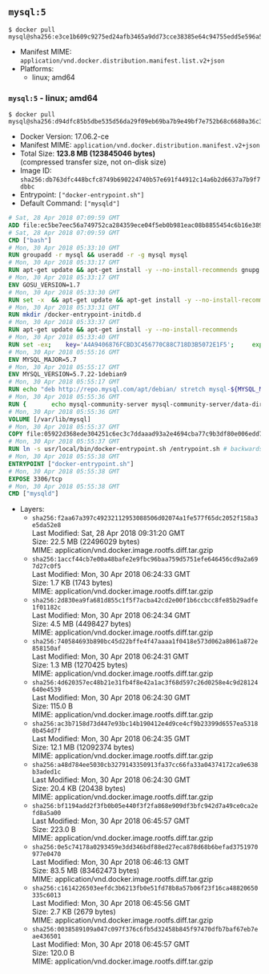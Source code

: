 ## `mysql:5`

```console
$ docker pull mysql@sha256:e3ce1b609c9275ed24afb3465a9dd73cce38385e64c94755edd5e596a5c1bc8c
```

-	Manifest MIME: `application/vnd.docker.distribution.manifest.list.v2+json`
-	Platforms:
	-	linux; amd64

### `mysql:5` - linux; amd64

```console
$ docker pull mysql@sha256:d94dfc85b5dbe535d56da29f09eb69ba7b9e49bf7e752b68c6680a36c3bca5f8
```

-	Docker Version: 17.06.2-ce
-	Manifest MIME: `application/vnd.docker.distribution.manifest.v2+json`
-	Total Size: **123.8 MB (123845046 bytes)**  
	(compressed transfer size, not on-disk size)
-	Image ID: `sha256:db763dfc448bcfc8749b690224740b57e691f44912c14a6b2d6637a7b9f7dbbc`
-	Entrypoint: `["docker-entrypoint.sh"]`
-	Default Command: `["mysqld"]`

```dockerfile
# Sat, 28 Apr 2018 07:09:59 GMT
ADD file:ec5be7eec56a749752ca284359ece04f5eb0b981eac08b8855454c6b16e3893c in / 
# Sat, 28 Apr 2018 07:09:59 GMT
CMD ["bash"]
# Mon, 30 Apr 2018 05:33:10 GMT
RUN groupadd -r mysql && useradd -r -g mysql mysql
# Mon, 30 Apr 2018 05:33:17 GMT
RUN apt-get update && apt-get install -y --no-install-recommends gnupg dirmngr && rm -rf /var/lib/apt/lists/*
# Mon, 30 Apr 2018 05:33:17 GMT
ENV GOSU_VERSION=1.7
# Mon, 30 Apr 2018 05:33:30 GMT
RUN set -x 	&& apt-get update && apt-get install -y --no-install-recommends ca-certificates wget && rm -rf /var/lib/apt/lists/* 	&& wget -O /usr/local/bin/gosu "https://github.com/tianon/gosu/releases/download/$GOSU_VERSION/gosu-$(dpkg --print-architecture)" 	&& wget -O /usr/local/bin/gosu.asc "https://github.com/tianon/gosu/releases/download/$GOSU_VERSION/gosu-$(dpkg --print-architecture).asc" 	&& export GNUPGHOME="$(mktemp -d)" 	&& gpg --keyserver ha.pool.sks-keyservers.net --recv-keys B42F6819007F00F88E364FD4036A9C25BF357DD4 	&& gpg --batch --verify /usr/local/bin/gosu.asc /usr/local/bin/gosu 	&& rm -rf "$GNUPGHOME" /usr/local/bin/gosu.asc 	&& chmod +x /usr/local/bin/gosu 	&& gosu nobody true 	&& apt-get purge -y --auto-remove ca-certificates wget
# Mon, 30 Apr 2018 05:33:31 GMT
RUN mkdir /docker-entrypoint-initdb.d
# Mon, 30 Apr 2018 05:33:37 GMT
RUN apt-get update && apt-get install -y --no-install-recommends 		pwgen 		openssl 		perl 	&& rm -rf /var/lib/apt/lists/*
# Mon, 30 Apr 2018 05:33:40 GMT
RUN set -ex; 	key='A4A9406876FCBD3C456770C88C718D3B5072E1F5'; 	export GNUPGHOME="$(mktemp -d)"; 	gpg --keyserver ha.pool.sks-keyservers.net --recv-keys "$key"; 	gpg --export "$key" > /etc/apt/trusted.gpg.d/mysql.gpg; 	rm -rf "$GNUPGHOME"; 	apt-key list > /dev/null
# Mon, 30 Apr 2018 05:55:16 GMT
ENV MYSQL_MAJOR=5.7
# Mon, 30 Apr 2018 05:55:17 GMT
ENV MYSQL_VERSION=5.7.22-1debian9
# Mon, 30 Apr 2018 05:55:17 GMT
RUN echo "deb http://repo.mysql.com/apt/debian/ stretch mysql-${MYSQL_MAJOR}" > /etc/apt/sources.list.d/mysql.list
# Mon, 30 Apr 2018 05:55:36 GMT
RUN { 		echo mysql-community-server mysql-community-server/data-dir select ''; 		echo mysql-community-server mysql-community-server/root-pass password ''; 		echo mysql-community-server mysql-community-server/re-root-pass password ''; 		echo mysql-community-server mysql-community-server/remove-test-db select false; 	} | debconf-set-selections 	&& apt-get update && apt-get install -y mysql-server="${MYSQL_VERSION}" && rm -rf /var/lib/apt/lists/* 	&& rm -rf /var/lib/mysql && mkdir -p /var/lib/mysql /var/run/mysqld 	&& chown -R mysql:mysql /var/lib/mysql /var/run/mysqld 	&& chmod 777 /var/run/mysqld 	&& find /etc/mysql/ -name '*.cnf' -print0 		| xargs -0 grep -lZE '^(bind-address|log)' 		| xargs -rt -0 sed -Ei 's/^(bind-address|log)/#&/' 	&& echo '[mysqld]\nskip-host-cache\nskip-name-resolve' > /etc/mysql/conf.d/docker.cnf
# Mon, 30 Apr 2018 05:55:36 GMT
VOLUME [/var/lib/mysql]
# Mon, 30 Apr 2018 05:55:37 GMT
COPY file:05922d368ede304251c6ec3c7ddaaad93a2e4694cba77c9b3df80e006edd7b0e in /usr/local/bin/ 
# Mon, 30 Apr 2018 05:55:37 GMT
RUN ln -s usr/local/bin/docker-entrypoint.sh /entrypoint.sh # backwards compat
# Mon, 30 Apr 2018 05:55:38 GMT
ENTRYPOINT ["docker-entrypoint.sh"]
# Mon, 30 Apr 2018 05:55:38 GMT
EXPOSE 3306/tcp
# Mon, 30 Apr 2018 05:55:38 GMT
CMD ["mysqld"]
```

-	Layers:
	-	`sha256:f2aa67a397c49232112953088506d02074a1fe577f65dc2052f158a3e5da52e8`  
		Last Modified: Sat, 28 Apr 2018 09:31:20 GMT  
		Size: 22.5 MB (22496029 bytes)  
		MIME: application/vnd.docker.image.rootfs.diff.tar.gzip
	-	`sha256:1accf44cb7e00a48bafe2e9fbc96baa759d5751efe646456cd9a2a697d27c0f5`  
		Last Modified: Mon, 30 Apr 2018 06:24:33 GMT  
		Size: 1.7 KB (1743 bytes)  
		MIME: application/vnd.docker.image.rootfs.diff.tar.gzip
	-	`sha256:2d830ea9fa681d855c1f5f7acba42cd2e00f1b6ccbcc8fe85b29adfe1f01182c`  
		Last Modified: Mon, 30 Apr 2018 06:24:34 GMT  
		Size: 4.5 MB (4498427 bytes)  
		MIME: application/vnd.docker.image.rootfs.diff.tar.gzip
	-	`sha256:740584693b890bc45d22bffe4f47aaaa1f0418e573d062a8061a872e858150af`  
		Last Modified: Mon, 30 Apr 2018 06:24:31 GMT  
		Size: 1.3 MB (1270425 bytes)  
		MIME: application/vnd.docker.image.rootfs.diff.tar.gzip
	-	`sha256:4d620357ec48b21e31fb4f8e42a1ac3f68d597c26d0258e4c9d28124640e4539`  
		Last Modified: Mon, 30 Apr 2018 06:24:30 GMT  
		Size: 115.0 B  
		MIME: application/vnd.docker.image.rootfs.diff.tar.gzip
	-	`sha256:ac3b7158d73d447e93bc14b190412e4d9ce4cf9b23399d6557ea53180b454d7f`  
		Last Modified: Mon, 30 Apr 2018 06:24:35 GMT  
		Size: 12.1 MB (12092374 bytes)  
		MIME: application/vnd.docker.image.rootfs.diff.tar.gzip
	-	`sha256:a48d784ee5030cb3279143350913fa37cc66fa33a04374172ca9e638b3aded1c`  
		Last Modified: Mon, 30 Apr 2018 06:24:30 GMT  
		Size: 20.4 KB (20438 bytes)  
		MIME: application/vnd.docker.image.rootfs.diff.tar.gzip
	-	`sha256:bf1194add2f3fb0b05e440f3f2fa868e909df3bfc942d7a49ce0ca2efd8a5a00`  
		Last Modified: Mon, 30 Apr 2018 06:45:57 GMT  
		Size: 223.0 B  
		MIME: application/vnd.docker.image.rootfs.diff.tar.gzip
	-	`sha256:0e5c74178a0293459e3dd346bdf88ed27eca878d68b6befad3751970977e0470`  
		Last Modified: Mon, 30 Apr 2018 06:46:13 GMT  
		Size: 83.5 MB (83462473 bytes)  
		MIME: application/vnd.docker.image.rootfs.diff.tar.gzip
	-	`sha256:c1614226503eefdc3b6213fb0e51fd78b8a57b06f23f16ca48820650335c6013`  
		Last Modified: Mon, 30 Apr 2018 06:45:56 GMT  
		Size: 2.7 KB (2679 bytes)  
		MIME: application/vnd.docker.image.rootfs.diff.tar.gzip
	-	`sha256:0038589109a047c097f376c6fb5d32458b845f97470dfb7baf67eb7eae436501`  
		Last Modified: Mon, 30 Apr 2018 06:45:57 GMT  
		Size: 120.0 B  
		MIME: application/vnd.docker.image.rootfs.diff.tar.gzip
